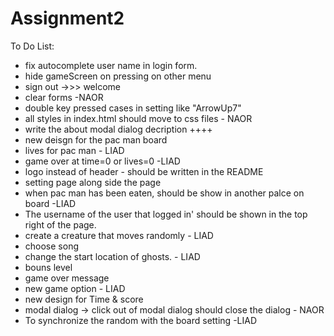 # Assignment2
 To Do List:
 - fix autocomplete user name in login form.
 - hide gameScreen on pressing on other menu
 - sign out ->>> welcome
 - clear forms -NAOR
 - double key pressed cases in setting like "ArrowUp7"
 - all styles in index.html should move to css files - NAOR
 - write the about modal dialog decription ++++
 - new deisgn for the pac man board
 - lives for pac man - LIAD
 - game over at time=0 or lives=0 -LIAD
 - logo instead of header - should be written in the README
 - setting page along side the page
 - when pac man has been eaten, should be show in another palce on board -LIAD
 - The username  of the user that logged in' should be shown in the top right of the page. 
 - create a creature that moves randomly - LIAD
 - choose song 
 - change the start location of ghosts. - LIAD
 - bouns level
 - game over message
 - new game option - LIAD
 - new design for Time & score  
 - modal dialog -> click out of modal dialog should close the dialog - NAOR
 - To synchronize the random with the board setting -LIAD
 

 
